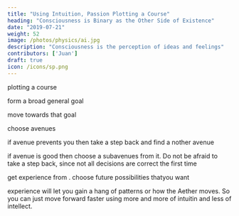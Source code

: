 ```yaml
---
title: "Using Intuition, Passion Plotting a Course"
heading: "Consciousness is Binary as the Other Side of Existence"
date: "2019-07-21"
weight: 52
image: /photos/physics/ai.jpg
description: "Consciousness is the perception of ideas and feelings"
contributors: ['Juan']
draft: true
icon: /icons/sp.png
---
```


plotting a course

form a broad general goal 

move towards that goal

choose avenues 

if avenue prevents you then take a step back and find a nother avenue

if avenue is good then choose a subavenues from it. Do not be afraid to take a step back, since not all decisions are correct the first time 

get experience from . choose future possibilities thatyou want

experience will let you gain a hang of patterns or how the Aether moves. So you can just move forward faster using more and more of intuitin and less of intellect. 